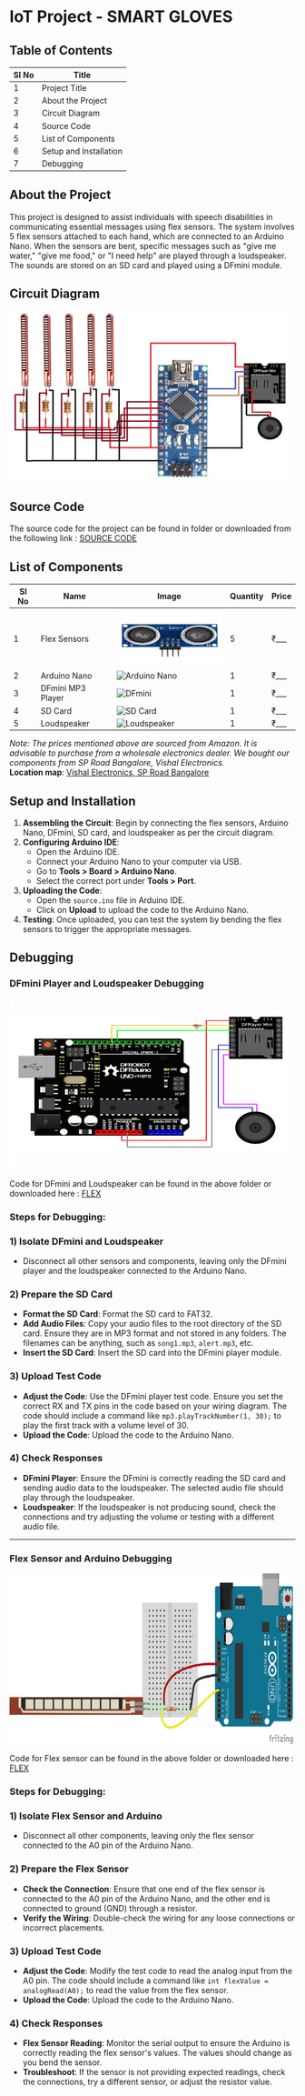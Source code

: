 # **IoT Project - SMART GLOVES**

## **Table of Contents**

| **Sl No** | **Title**               |
|-----------|-------------------------|
| 1         | Project Title            |
| 2         | About the Project        |
| 3         | Circuit Diagram          |
| 4         | Source Code              |
| 5         | List of Components       |
| 6         | Setup and Installation   |
| 7         | Debugging                |

## **About the Project**

This project is designed to assist individuals with speech disabilities in communicating essential messages using flex sensors. The system involves 5 flex sensors attached to each hand, which are connected to an Arduino Nano. When the sensors are bent, specific messages such as "give me water," "give me food," or "I need help" are played through a loudspeaker. The sounds are stored on an SD card and played using a DFmini module.

## **Circuit Diagram**

<img src="./Source%20Code%20and%20Circuit%20Diagram/Circuit%20Diagram.jpg" alt="Circuit Diagram" style="width: 500px; height: 300px;">



## **Source Code**

The source code for the project can be found in folder or downloaded from the following link : [SOURCE CODE](https://drive.google.com/uc?export=download&id=13b_jAJNtJDgeBUJKpzmETdV6VbZlZKHs)



## **List of Components**

| **Sl No** | **Name**             | **Image** | **Quantity** | **Price** |
|-----------|----------------------|-----------|--------------|-----------|
| 1         | Flex Sensors          | <img src="./Stock%20Images/Hc-SR04.png" alt="Hc-SR04" width="200" height="100">| 5           | ₹___      |
| 2         | Arduino Nano          | ![Arduino Nano](./images/arduino_nano.png) | 1            | ₹___      |
| 3         | DFmini MP3 Player     | ![DFmini](./images/dfmini.png) | 1            | ₹___      |
| 4         | SD Card               | ![SD Card](./images/sdcard.png) | 1            | ₹___      |
| 5         | Loudspeaker           | ![Loudspeaker](./images/loudspeaker.png) | 1            | ₹___      |

*Note: The prices mentioned above are sourced from Amazon. It is advisable to purchase from a wholesale electronics dealer. We bought our components from SP Road Bangalore, Vishal Electronics.*  
**Location map**: [Vishal Electronics, SP Road Bangalore](https://maps.app.goo.gl/qmP8eU92v7zgoXFd9)

## **Setup and Installation**

1. **Assembling the Circuit**: Begin by connecting the flex sensors, Arduino Nano, DFmini, SD card, and loudspeaker as per the circuit diagram.
2. **Configuring Arduino IDE**: 
   - Open the Arduino IDE.
   - Connect your Arduino Nano to your computer via USB.
   - Go to **Tools > Board > Arduino Nano**.
   - Select the correct port under **Tools > Port**.
3. **Uploading the Code**: 
   - Open the `source.ino` file in Arduino IDE.
   - Click on **Upload** to upload the code to the Arduino Nano.
4. **Testing**: Once uploaded, you can test the system by bending the flex sensors to trigger the appropriate messages.

## **Debugging**

### **DFmini Player and Loudspeaker Debugging**

  <img src="Debugging/Loud%20Speaker%20and%20DF%20Mini.png" alt="Loud Speaker and DF Mini Debugging" style="width: 500px; height: 300px;">

Code for DFmini and Loudspeaker can be found in the above folder or downloaded here : [FLEX](https://drive.google.com/uc?export=download&id=13b_jAJNtJDgeBUJKpzmETdV6VbZlZKHs)

### Steps for Debugging:

### 1) Isolate DFmini and Loudspeaker
- Disconnect all other sensors and components, leaving only the DFmini player and the loudspeaker connected to the Arduino Nano.

### 2) Prepare the SD Card
- **Format the SD Card**: Format the SD card to FAT32.
- **Add Audio Files**: Copy your audio files to the root directory of the SD card. Ensure they are in MP3 format and not stored in any folders. The filenames can be anything, such as `song1.mp3`, `alert.mp3`, etc.
- **Insert the SD Card**: Insert the SD card into the DFmini player module.

### 3) Upload Test Code
- **Adjust the Code**: Use the DFmini player test code. Ensure you set the correct RX and TX pins in the code based on your wiring diagram. The code should include a command like `mp3.playTrackNumber(1, 30);` to play the first track with a volume level of 30.
- **Upload the Code**: Upload the code to the Arduino Nano.

### 4) Check Responses
- **DFmini Player**: Ensure the DFmini is correctly reading the SD card and sending audio data to the loudspeaker. The selected audio file should play through the loudspeaker.
- **Loudspeaker**: If the loudspeaker is not producing sound, check the connections and try adjusting the volume or testing with a different audio file.

---

### **Flex Sensor and Arduino Debugging**

 <img src="Debugging/Flexsensor.png" alt="Flex Sensor Debugging" style="width: 500px; height: 300px;">

Code for Flex sensor can be found in the above folder or downloaded here : [FLEX](https://drive.google.com/uc?export=download&id=13b_jAJNtJDgeBUJKpzmETdV6VbZlZKHs)

### Steps for Debugging:

### 1) Isolate Flex Sensor and Arduino
- Disconnect all other components, leaving only the flex sensor connected to the A0 pin of the Arduino Nano.

### 2) Prepare the Flex Sensor
- **Check the Connection**: Ensure that one end of the flex sensor is connected to the A0 pin of the Arduino Nano, and the other end is connected to ground (GND) through a resistor.
- **Verify the Wiring**: Double-check the wiring for any loose connections or incorrect placements.

### 3) Upload Test Code
- **Adjust the Code**: Modify the test code to read the analog input from the A0 pin. The code should include a command like `int flexValue = analogRead(A0);` to read the value from the flex sensor.
- **Upload the Code**: Upload the code to the Arduino Nano.

### 4) Check Responses
- **Flex Sensor Reading**: Monitor the serial output to ensure the Arduino is correctly reading the flex sensor's values. The values should change as you bend the sensor.
- **Troubleshoot**: If the sensor is not providing expected readings, check the connections, try a different sensor, or adjust the resistor value.





